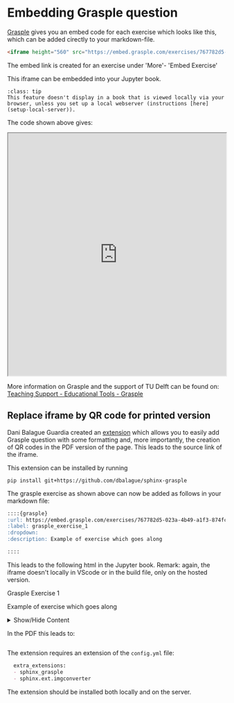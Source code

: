 # Embedding Grasple question

[Grasple](https://app.grasple.com/) gives you an embed code for each exercise which looks like this, which can be added cirectly to your markdown-file.
```html
<iframe height="560" src="https://embed.grasple.com/exercises/767782d5-023a-4b49-a1f3-874fca626c8e?id=79907" title="Grasple Exercise 79907" width="100%" allow="clipboard-read; clipboard-write"></iframe>
```

The embed link is created for an exercise under 'More'- 'Embed Exercise'

This iframe can be embedded into your Jupyter book. 

```{admonition} Note
:class: tip
This feature doesn't display in a book that is viewed locally via your browser, unless you set up a local webserver (instructions [here](setup-local-server)).
```
The code shown above gives:
<iframe height="560" src="https://embed.grasple.com/exercises/767782d5-023a-4b49-a1f3-874fca626c8e?id=79907" title="Grasple Exercise 79907" width="100%" allow="clipboard-read; clipboard-write"></iframe>

More information on Grasple and the support of TU Delft can be found on: [Teaching Support - Educational Tools - Grasple](https://www.tudelft.nl/en/teaching-support/educational-tools/grasple)

## Replace iframe by QR code for printed version
Dani Balague Guardia created an [extension](https://github.com/dbalague/sphinx-grasple) which allows you to easily add Grasple question with some formatting and, more importantly, the creation of QR codes in the PDF version of the page. This leads to the source link of the iframe.

This extension can be installed by running

`pip install git+https://github.com/dbalague/sphinx-grasple`

The grasple exercise as shown above can now be added as follows in your markdown file:
```markdown
::::{grasple}
:url: https://embed.grasple.com/exercises/767782d5-023a-4b49-a1f3-874fca626c8e?id=79907
:label: grasple_exercise_1
:dropdown:
:description: Example of exercise which goes along

::::
```

This leads to the following html in the Jupyter book. Remark: again, the iframe doesn't locally in VScode or in the build file, only on the hosted version. 
<div class="grasple admonition" id="grasple_exercise_1">

<p class="admonition-title"><span class="caption-number">Grasple Exercise 1 </span></p>
<div class="section" id="admonition-content">
<div class="side-by-side docutils container">
<div class="description-container docutils container">
<p></p><p>Example of exercise which goes along</p>
<p></p>
</div>
</div>
<details class="dropdown"><summary>Show/Hide Content</summary><iframe src="https://embed.grasple.com/exercises/767782d5-023a-4b49-a1f3-874fca626c8e?id=79907" width="100%" height="400px"></iframe></details></div>
</div>

In the PDF this leads to:
```{figure} ../images/Grasple_pdf.png
```


The extension requires an extension of the `config.yml` file:
```markdown
  extra_extensions:
  - sphinx_grasple
  - sphinx.ext.imgconverter
```

The extension should be installed both locally and on the server.